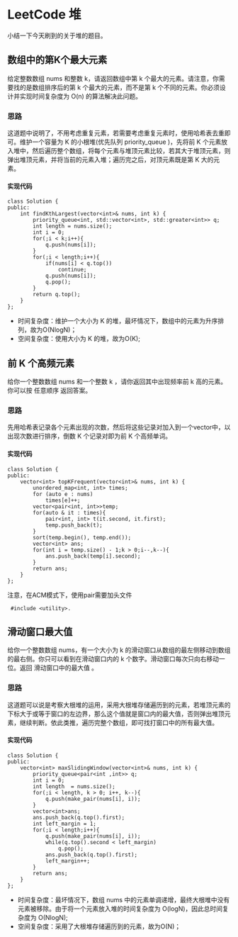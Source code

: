 # LeetCode 堆


小结一下今天刷到的关于堆的题目。

## 数组中的第K个最大元素
给定整数数组 nums 和整数 k，请返回数组中第 k 个最大的元素。请注意，你需要找的是数组排序后的第 k 个最大的元素，而不是第 k 个不同的元素。你必须设计并实现时间复杂度为 O(n) 的算法解决此问题。

### 思路
这道题中说明了，不用考虑重复元素，若需要考虑重复元素时，使用哈希表去重即可。维护一个容量为 K 的小根堆(优先队列 priority_queue )，先将前 K 个元素放入堆中，然后遍历整个数组，将每个元素与堆顶元素比较，若其大于堆顶元素，则弹出堆顶元素，并将当前的元素入堆；遍历完之后，对顶元素既是第 K 大的元素。

#### 实现代码
```
class Solution {
public:
    int findKthLargest(vector<int>& nums, int k) {
        priority_queue<int, std::vector<int>, std::greater<int>> q;
        int length = nums.size();
        int i = 0;
        for(;i < k;i++){
            q.push(nums[i]);
        }
        for(;i < length;i++){
            if(nums[i] < q.top())
                continue;
            q.push(nums[i]);
            q.pop();
        }
        return q.top();
    }
};
```

- 时间复杂度：维护一个大小为 K 的堆，最坏情况下，数组中的元素为升序排列，故为O(NlogN)；
- 空间复杂度：使用大小为 K 的堆，故为O(K);


## 前 K 个高频元素
给你一个整数数组 nums 和一个整数 k ，请你返回其中出现频率前 k 高的元素。你可以按 任意顺序 返回答案。

### 思路
先用哈希表记录各个元素出现的次数，然后将这些记录对加入到一个vector中，以出现次数进行排序，倒数 K 个记录对即为前 K 个高频单词。

#### 实现代码
```
class Solution {
public:
    vector<int> topKFrequent(vector<int>& nums, int k) {
        unordered_map<int, int> times;
        for (auto e : nums)
            times[e]++;
        vector<pair<int, int>>temp;
        for(auto & it : times){
            pair<int, int> t(it.second, it.first);
            temp.push_back(t);
        }
        sort(temp.begin(), temp.end());
        vector<int> ans;
        for(int i = temp.size() - 1;k > 0;i--,k--){
            ans.push_back(temp[i].second);
        }
        return ans;
    }
};

```

注意，在ACM模式下，使用pair需要加头文件
```
 #include <utility>.
```


## 滑动窗口最大值
给你一个整数数组 nums，有一个大小为 k 的滑动窗口从数组的最左侧移动到数组的最右侧。你只可以看到在滑动窗口内的 k 个数字。滑动窗口每次只向右移动一位。返回 滑动窗口中的最大值 。

### 思路
这道题可以说是考察大根堆的运用，采用大根堆存储遍历到的元素，若堆顶元素的下标大于或等于窗口的左边界，那么这个值就是窗口内的最大值，否则弹出堆顶元素，继续判断。依此类推，遍历完整个数组，即可找打窗口中的所有最大值。

#### 实现代码
```
class Solution {
public:
    vector<int> maxSlidingWindow(vector<int>& nums, int k) {
        priority_queue<pair<int ,int>> q;
        int i = 0;
        int length  = nums.size();
        for(;i < length, k > 0; i++, k--){
            q.push(make_pair(nums[i], i));
        }
        vector<int>ans;
        ans.push_back(q.top().first);
        int left_margin = 1;
        for(;i < length;i++){
            q.push(make_pair(nums[i], i));
            while(q.top().second < left_margin)
                q.pop();
            ans.push_back(q.top().first);
            left_margin++;
        }
        return ans;
    }
};
```

- 时间复杂度：最坏情况下，数组 nums 中的元素单调递增，最终大根堆中没有元素被移除。由于将一个元素放入堆的时间复杂度为 O(logN)，因此总时间复杂度为 O(NlogN);
- 空间复杂度：采用了大根堆存储遍历到的元素，故为O(N)；
